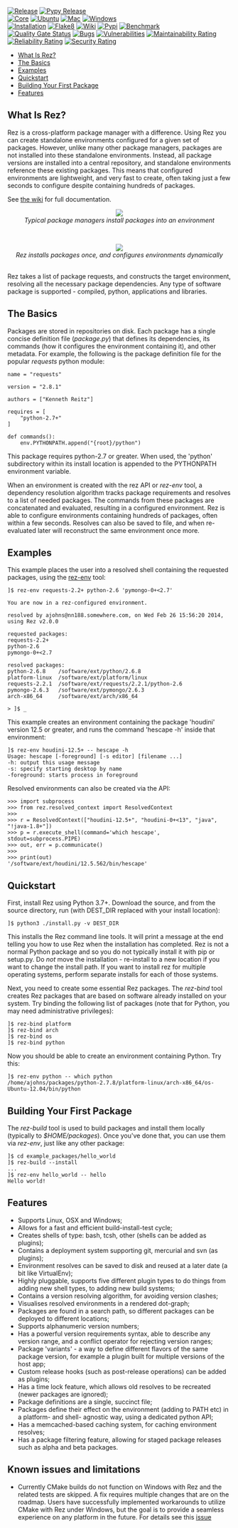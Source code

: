 [![Release](https://shields.io/github/v/release/AcademySoftwareFoundation/rez)](https://github.com/AcademySoftwareFoundation/rez/releases)
[![Pypy Release](https://shields.io/pypi/v/rez)](https://pypi.org/project/rez)<br>
[![Core](https://github.com/AcademySoftwareFoundation/rez/workflows/core/badge.svg?branch=master)](https://github.com/AcademySoftwareFoundation/rez/actions?query=workflow%3Acore+branch%3Amaster)
[![Ubuntu](https://github.com/AcademySoftwareFoundation/rez/workflows/ubuntu/badge.svg?branch=master)](https://github.com/AcademySoftwareFoundation/rez/actions?query=workflow%3Aubuntu+branch%3Amaster)
[![Mac](https://github.com/AcademySoftwareFoundation/rez/workflows/mac/badge.svg?branch=master)](https://github.com/AcademySoftwareFoundation/rez/actions?query=workflow%3Amac+branch%3Amaster)
[![Windows](https://github.com/AcademySoftwareFoundation/rez/workflows/windows/badge.svg?branch=master)](https://github.com/AcademySoftwareFoundation/rez/actions?query=workflow%3AWindows+branch%3Amaster)<br>
[![Installation](https://github.com/AcademySoftwareFoundation/rez/workflows/installation/badge.svg?branch=master)](https://github.com/AcademySoftwareFoundation/rez/actions?query=workflow%3Ainstallation+branch%3Amaster)
[![Flake8](https://github.com/AcademySoftwareFoundation/rez/workflows/flake8/badge.svg?branch=master)](https://github.com/AcademySoftwareFoundation/rez/actions?query=workflow%3Aflake8+branch%3Amaster)
[![Wiki](https://github.com/AcademySoftwareFoundation/rez/workflows/wiki/badge.svg)](https://github.com/AcademySoftwareFoundation/rez/actions?query=workflow%3Awiki+event%3Arelease)
[![Pypi](https://github.com/AcademySoftwareFoundation/rez/workflows/pypi/badge.svg)](https://github.com/AcademySoftwareFoundation/rez/actions?query=workflow%3Apypi+event%3Arelease)
[![Benchmark](https://github.com/AcademySoftwareFoundation/rez/workflows/benchmark/badge.svg)](https://github.com/AcademySoftwareFoundation/rez/actions?query=workflow%3Abenchmark+event%3Arelease)<br>
[![Quality Gate Status](https://sonarcloud.io/api/project_badges/measure?project=AcademySoftwareFoundation_rez&metric=alert_status)](https://sonarcloud.io/summary/new_code?id=AcademySoftwareFoundation_rez)
[![Bugs](https://sonarcloud.io/api/project_badges/measure?project=AcademySoftwareFoundation_rez&metric=bugs)](https://sonarcloud.io/summary/new_code?id=AcademySoftwareFoundation_rez)
[![Vulnerabilities](https://sonarcloud.io/api/project_badges/measure?project=AcademySoftwareFoundation_rez&metric=vulnerabilities)](https://sonarcloud.io/summary/new_code?id=AcademySoftwareFoundation_rez)
[![Maintainability Rating](https://sonarcloud.io/api/project_badges/measure?project=AcademySoftwareFoundation_rez&metric=sqale_rating)](https://sonarcloud.io/summary/new_code?id=AcademySoftwareFoundation_rez)
[![Reliability Rating](https://sonarcloud.io/api/project_badges/measure?project=AcademySoftwareFoundation_rez&metric=reliability_rating)](https://sonarcloud.io/summary/new_code?id=AcademySoftwareFoundation_rez)
[![Security Rating](https://sonarcloud.io/api/project_badges/measure?project=AcademySoftwareFoundation_rez&metric=security_rating)](https://sonarcloud.io/summary/new_code?id=AcademySoftwareFoundation_rez)


- [What Is Rez?](#what-is-rez)
- [The Basics](#the-basics)
- [Examples](#examples)
- [Quickstart](#quickstart)
- [Building Your First Package](#building-your-first-package)
- [Features](#features)


## What Is Rez?

Rez is a cross-platform package manager with a difference. Using Rez you can create
standalone environments configured for a given set of packages. However, unlike many
other package managers, packages are not installed into these standalone environments.
Instead, all package versions are installed into a central repository, and standalone
environments reference these existing packages. This means that configured environments
are lightweight, and very fast to create, often taking just a few seconds to configure
despite containing hundreds of packages.

See [the wiki](https://github.com/AcademySoftwareFoundation/rez/wiki) for full documentation.

<p align="center">
<a href="https://github.com/AcademySoftwareFoundation/rez/wiki/media/other_pkg_mgr.png">
<img src="https://github.com/AcademySoftwareFoundation/rez/wiki/media/other_pkg_mgr.png"></a>
<br><i>Typical package managers install packages into an environment</i>
</p>

<br>
<p align="center">
<a href="https://github.com/AcademySoftwareFoundation/rez/wiki/media/rez_pkg_mgr.png">
<img src="https://github.com/AcademySoftwareFoundation/rez/wiki/media/rez_pkg_mgr.png"></a>
<br><i>Rez installs packages once, and configures environments dynamically</i>
</p>

<br>
Rez takes a list of package requests, and constructs the target environment, resolving
all the necessary package dependencies. Any type of software package is supported -
compiled, python, applications and libraries.


## The Basics

Packages are stored in repositories on disk. Each package has a single concise
definition file (*package.py*) that defines its dependencies, its commands (how it
configures the environment containing it), and other metadata. For example, the
following is the package definition file for the popular *requests* python module:

    name = "requests"

    version = "2.8.1"

    authors = ["Kenneth Reitz"]

    requires = [
        "python-2.7+"
    ]

    def commands():
        env.PYTHONPATH.append("{root}/python")

This package requires python-2.7 or greater. When used, the 'python' subdirectory
within its install location is appended to the PYTHONPATH environment variable.

When an environment is created with the rez API or *rez-env* tool, a dependency
resolution algorithm tracks package requirements and resolves to a list of needed
packages. The commands from these packages are concatenated and evaluated, resulting
in a configured environment. Rez is able to configure environments containing
hundreds of packages, often within a few seconds. Resolves can also be saved to file,
and when re-evaluated later will reconstruct the same environment once more.


## Examples

This example places the user into a resolved shell containing the requested packages,
using the [rez-env](https://github.com/AcademySoftwareFoundation/rez/wiki/Command-Line-Tools#rez-env) tool:

    ]$ rez-env requests-2.2+ python-2.6 'pymongo-0+<2.7'

    You are now in a rez-configured environment.

    resolved by ajohns@nn188.somewhere.com, on Wed Feb 26 15:56:20 2014, using Rez v2.0.0

    requested packages:
    requests-2.2+
    python-2.6
    pymongo-0+<2.7

    resolved packages:
    python-2.6.8    /software/ext/python/2.6.8
    platform-linux  /software/ext/platform/linux
    requests-2.2.1  /software/ext/requests/2.2.1/python-2.6
    pymongo-2.6.3   /software/ext/pymongo/2.6.3
    arch-x86_64     /software/ext/arch/x86_64

    > ]$ _

This example creates an environment containing the package 'houdini' version 12.5
or greater, and runs the command 'hescape -h' inside that environment:

    ]$ rez-env houdini-12.5+ -- hescape -h
    Usage: hescape [-foreground] [-s editor] [filename ...]
    -h: output this usage message
    -s: specify starting desktop by name
    -foreground: starts process in foreground

Resolved environments can also be created via the API:

    >>> import subprocess
    >>> from rez.resolved_context import ResolvedContext
    >>>
    >>> r = ResolvedContext(["houdini-12.5+", "houdini-0+<13", "java", "!java-1.8+"])
    >>> p = r.execute_shell(command='which hescape', stdout=subprocess.PIPE)
    >>> out, err = p.communicate()
    >>>
    >>> print(out)
    '/software/ext/houdini/12.5.562/bin/hescape'


## Quickstart

First, install Rez using Python 3.7+. Download the source, and from the source directory, run
(with DEST_DIR replaced with your install location):

    ]$ python3 ./install.py -v DEST_DIR

This installs the Rez command line tools. It will print a message at the end
telling you how to use Rez when the installation has completed. Rez is not a
normal Python package and so you do not typically install it with pip or setup.py.
Do *not* move the installation - re-install to a new location if you want to
change the install path. If you want to install rez for multiple operating
systems, perform separate installs for each of those systems.

Next, you need to create some essential Rez packages. The *rez-bind* tool creates
Rez packages that are based on software already installed on your system. Try
binding the following list of packages (note that for Python, you may need
administrative privileges):

    ]$ rez-bind platform
    ]$ rez-bind arch
    ]$ rez-bind os
    ]$ rez-bind python

Now you should be able to create an environment containing Python. Try this:

    ]$ rez-env python -- which python
    /home/ajohns/packages/python-2.7.8/platform-linux/arch-x86_64/os-Ubuntu-12.04/bin/python


## Building Your First Package

The *rez-build* tool is used to build packages and install them locally (typically
to *$HOME/packages*). Once you've done that, you can use them via *rez-env*, just
like any other package:

    ]$ cd example_packages/hello_world
    ]$ rez-build --install
    ...
    ]$ rez-env hello_world -- hello
    Hello world!


## Features

* Supports Linux, OSX and Windows;
* Allows for a fast and efficient build-install-test cycle;
* Creates shells of type: bash, tcsh, other (shells can be added as plugins);
* Contains a deployment system supporting git, mercurial and svn (as plugins);
* Environment resolves can be saved to disk and reused at a later date (a bit
  like VirtualEnv);
* Highly pluggable, supports five different plugin types to do things from
  adding new shell types, to adding new build systems;
* Contains a version resolving algorithm, for avoiding version clashes;
* Visualises resolved environments in a rendered dot-graph;
* Packages are found in a search path, so different packages can be deployed
  to different locations;
* Supports alphanumeric version numbers;
* Has a powerful version requirements syntax, able to describe any version
  range, and a conflict operator for rejecting version ranges;
* Package 'variants' - a way to define different flavors of the same package
  version, for example a plugin built for multiple versions of the host app;
* Custom release hooks (such as post-release operations) can be added as plugins;
* Has a time lock feature, which allows old resolves to be recreated (newer
  packages are ignored);
* Package definitions are a single, succinct file;
* Packages define their effect on the environment (adding to PATH etc) in a
  platform- and shell- agnostic way, using a dedicated python API;
* Has a memcached-based caching system, for caching environment resolves;
* Has a package filtering feature, allowing for staged package releases such as
  alpha and beta packages.

## Known issues and limitations

* Currently CMake builds do not function on Windows with Rez and
  the related tests are skipped. A fix requires multiple changes that are on
  the roadmap. Users have successfully implemented workarounds to utilize
  CMake with Rez under Windows, but the goal is to provide a seamless experience
  on any platform in the future. For details see this [issue](/../../issues/703)

